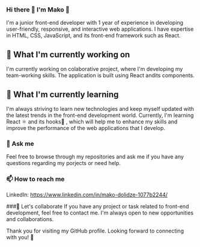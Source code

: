### Hi there 👋  I'm Mako 👋

I'm a junior front-end developer with 1 year of experience in developing user-friendly, responsive, and interactive web applications. I have expertise in HTML, CSS, JavaScript,  and its front-end framework such as React.

## 🔭 What I'm currently working on

I'm currently working on colaborative project, where I'm developing my team-working skills. The application is built using React andits components.

## 🌱 What I'm currently learning

I'm always striving to learn new technologies and keep myself updated with the latest trends in the front-end development world. Currently, I'm learning React ⚛️ and its hooks🎣 , which will help me to enhance my skills and improve the performance of the web applications that I develop.

### 💬 Ask me

Feel free to browse through my repositories and ask me if you have any questions regarding my porjects or need help.

### 📫 How to reach me

LinkedIn: https://www.linkedin.com/in/mako-dolidze-1077b2244/



###🤝 Let's collaborate
If you have any project or task related to front-end development, feel free to contact me. I'm always open to new opportunities and collaborations.

Thank you for visiting my GitHub profile. Looking forward to connecting with you! 🌟




